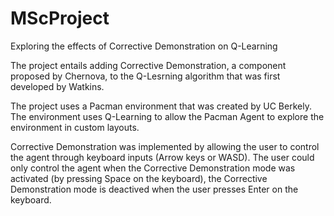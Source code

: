 # MScProject

Exploring the effects of Corrective Demonstration on Q-Learning

The project entails adding Corrective Demonstration, a component proposed by Chernova, to the Q-Lesrning algorithm that was first developed by Watkins.

The project uses a Pacman environment that was created by UC Berkely. The environment uses Q-Learning to allow the Pacman Agent to explore the environment in custom layouts.

Corrective Demonstration was implemented by allowing the user to control the agent through keyboard inputs (Arrow keys or WASD). The user could only control the agent when the Corrective Demonstration mode was activated (by pressing Space on the keyboard), the Corrective Demonstration mode is deactived when the user presses Enter on the keyboard.
